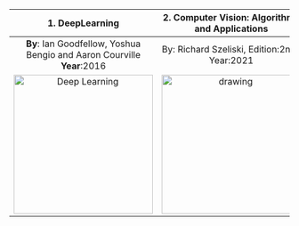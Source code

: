 |                           1. DeepLearning                          	|                           2. Computer Vision: Algorithms and Applications                          	|                           3. Computer Vision: Algorithms and Applications                          	|
|:--------------------------------------------------------------------------------------------------:	|:--------------------------------------------------------------------------------------------------:	|:--------------------------------------------------------------------------------------------------:	|
|                           **By**:  Ian Goodfellow, Yoshua Bengio and Aaron Courville <br>  **Year**:2016                           	|                           By: Richard Szeliski, Edition:2nd.,  Year:2021                           	|                           By: Richard Szeliski, Edition:2nd.,  Year:2021                           	|
| <img src="https://mitpress.mit.edu/sites/default/files/styles/large_book_cover/http/mitp-content-server.mit.edu%3A18180/books/covers/cover/%3Fcollid%3Dbooks_covers_0%26isbn%3D9780262035613%26type%3D.jpg" alt="Deep Learning" width="250"/> 	| <img src="http://szeliski.org/Book/imgs/Szeliski2ndBookFrontCover.png" alt="drawing" width="250"/> 	| <img src="http://szeliski.org/Book/imgs/Szeliski2ndBookFrontCover.png" alt="drawing" width="250"/> 	|

